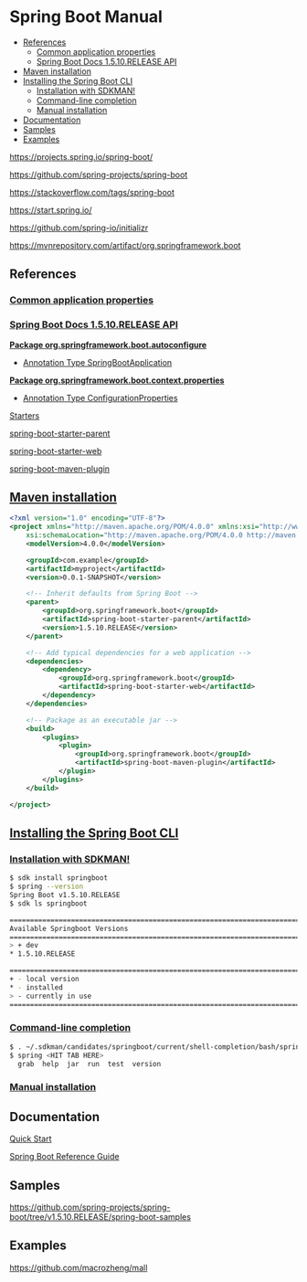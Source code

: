 <!-- omit in toc -->
# Spring Boot Manual

- [References](#references)
  - [Common application properties](#common-application-properties)
  - [Spring Boot Docs 1.5.10.RELEASE API](#spring-boot-docs-1510release-api)
- [Maven installation](#maven-installation)
- [Installing the Spring Boot CLI](#installing-the-spring-boot-cli)
  - [Installation with SDKMAN!](#installation-with-sdkman)
  - [Command-line completion](#command-line-completion)
  - [Manual installation](#manual-installation)
- [Documentation](#documentation)
- [Samples](#samples)
- [Examples](#examples)

https://projects.spring.io/spring-boot/

https://github.com/spring-projects/spring-boot

https://stackoverflow.com/tags/spring-boot

https://start.spring.io/

https://github.com/spring-io/initializr

https://mvnrepository.com/artifact/org.springframework.boot

## References

### [Common application properties](https://docs.spring.io/spring-boot/docs/1.5.10.RELEASE/reference/htmlsingle/#common-application-properties)

### [Spring Boot Docs 1.5.10.RELEASE API](https://docs.spring.io/spring-boot/docs/1.5.10.RELEASE/api/)

**[Package org.springframework.boot.autoconfigure](https://docs.spring.io/spring-boot/docs/1.5.10.RELEASE/api/org/springframework/boot/autoconfigure/package-summary.html)**

- [Annotation Type SpringBootApplication](https://docs.spring.io/spring-boot/docs/1.5.10.RELEASE/api/org/springframework/boot/autoconfigure/SpringBootApplication.html)

**[Package org.springframework.boot.context.properties](https://docs.spring.io/spring-boot/docs/1.5.10.RELEASE/api/org/springframework/boot/context/properties/package-summary.html)**

- [Annotation Type ConfigurationProperties](https://docs.spring.io/spring-boot/docs/1.5.10.RELEASE/api/org/springframework/boot/context/properties/ConfigurationProperties.html)

[Starters](https://docs.spring.io/spring-boot/docs/1.5.10.RELEASE/reference/htmlsingle/#using-boot-starter)

[spring-boot-starter-parent](https://mvnrepository.com/artifact/org.springframework.boot/spring-boot-starter-parent)

[spring-boot-starter-web](https://mvnrepository.com/artifact/org.springframework.boot/spring-boot-starter-web)

[spring-boot-maven-plugin](https://mvnrepository.com/artifact/org.springframework.boot/spring-boot-maven-plugin)

## [Maven installation](https://docs.spring.io/spring-boot/docs/1.5.10.RELEASE/reference/htmlsingle/#getting-started-maven-installation)
```xml
<?xml version="1.0" encoding="UTF-8"?>
<project xmlns="http://maven.apache.org/POM/4.0.0" xmlns:xsi="http://www.w3.org/2001/XMLSchema-instance"
    xsi:schemaLocation="http://maven.apache.org/POM/4.0.0 http://maven.apache.org/xsd/maven-4.0.0.xsd">
    <modelVersion>4.0.0</modelVersion>

    <groupId>com.example</groupId>
    <artifactId>myproject</artifactId>
    <version>0.0.1-SNAPSHOT</version>

    <!-- Inherit defaults from Spring Boot -->
    <parent>
        <groupId>org.springframework.boot</groupId>
        <artifactId>spring-boot-starter-parent</artifactId>
        <version>1.5.10.RELEASE</version>
    </parent>

    <!-- Add typical dependencies for a web application -->
    <dependencies>
        <dependency>
            <groupId>org.springframework.boot</groupId>
            <artifactId>spring-boot-starter-web</artifactId>
        </dependency>
    </dependencies>

    <!-- Package as an executable jar -->
    <build>
        <plugins>
            <plugin>
                <groupId>org.springframework.boot</groupId>
                <artifactId>spring-boot-maven-plugin</artifactId>
            </plugin>
        </plugins>
    </build>

</project>
```

## [Installing the Spring Boot CLI](https://docs.spring.io/spring-boot/docs/1.5.10.RELEASE/reference/htmlsingle/#getting-started-installing-the-cli)

### [Installation with SDKMAN!](https://docs.spring.io/spring-boot/docs/1.5.10.RELEASE/reference/htmlsingle/#getting-started-sdkman-cli-installation)

```bash
$ sdk install springboot
$ spring --version
Spring Boot v1.5.10.RELEASE
$ sdk ls springboot

================================================================================
Available Springboot Versions
================================================================================
> + dev
* 1.5.10.RELEASE

================================================================================
+ - local version
* - installed
> - currently in use
================================================================================
```

### [Command-line completion](https://docs.spring.io/spring-boot/docs/1.5.10.RELEASE/reference/htmlsingle/#getting-started-cli-command-line-completion)

```bash
$ . ~/.sdkman/candidates/springboot/current/shell-completion/bash/spring
$ spring <HIT TAB HERE>
  grab  help  jar  run  test  version
```

### [Manual installation](https://docs.spring.io/spring-boot/docs/1.5.10.RELEASE/reference/htmlsingle/#getting-started-manual-cli-installation)

## Documentation

[Quick Start](https://projects.spring.io/spring-boot/#quick-start)

[Spring Boot Reference Guide](https://docs.spring.io/spring-boot/docs/1.5.10.RELEASE/reference/htmlsingle/)

## Samples

https://github.com/spring-projects/spring-boot/tree/v1.5.10.RELEASE/spring-boot-samples

## Examples

<https://github.com/macrozheng/mall>
